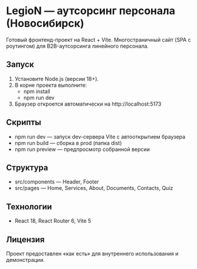 # LegioN — аутсорсинг персонала (Новосибирск)

Готовый фронтенд-проект на React + Vite. Многостраничный сайт (SPA с роутингом) для B2B-аутсорсинга линейного персонала.

## Запуск

1. Установите Node.js (версии 18+).
2. В корне проекта выполните:
   - npm install
   - npm run dev
3. Браузер откроется автоматически на http://localhost:5173

## Скрипты
- npm run dev — запуск dev-сервера Vite с автооткрытием браузера
- npm run build — сборка в prod (папка dist)
- npm run preview — предпросмотр собранной версии

## Структура
- src/components — Header, Footer
- src/pages — Home, Services, About, Documents, Contacts, Quiz

## Технологии
- React 18, React Router 6, Vite 5

## Лицензия
Проект предоставлен «как есть» для внутреннего использования и демонстрации.
